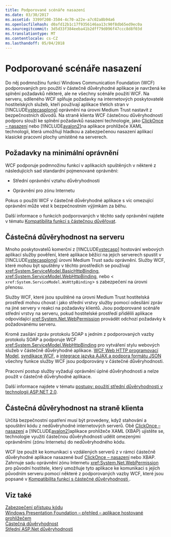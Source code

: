 ```yaml
---
title: Podporované scénáře nasazení
ms.date: 03/30/2017
ms.assetid: 3399f208-3504-4c70-a22e-a7c02a8b94a6
ms.openlocfilehash: d0afd12b1c17f9356146aa13c90f8db65ed9ec0a
ms.sourcegitcommit: 3d5d33f384eeba41b2dff79d096f47ccc8d8f03d
ms.translationtype: MT
ms.contentlocale: cs-CZ
ms.lasthandoff: 05/04/2018
---
```

# <a name="supported-deployment-scenarios"></a>Podporované scénáře nasazení
Do něj podmnožinu funkcí Windows Communication Foundation (WCF) podporovaných pro použití v částečně důvěryhodné aplikace je navržená ke splnění požadavků některé, ale ne všechny scénáře použití WCF. Na serveru, sdíleného WCF splňuje požadavky na internetových poskytovatelé hostitelských služeb, kteří používají aplikace třetích stran v [!INCLUDE[vstecasplong](../../../../includes/vstecasplong-md.md)] oprávnění na úrovni Medium Trust nastavit z bezpečnostních důvodů. Na straně klienta WCF částečnou důvěryhodností podporu slouží ke splnění požadavků nasazení technologie, jako [ClickOnce – nasazení](http://go.microsoft.com/fwlink/?LinkId=83712) nebo [!INCLUDE[avalon2](../../../../includes/avalon2-md.md)]na aplikace prohlížeče XAML technologii, která umožňují hladkou a zabezpečenou nasazení aplikací klasické pracovní plochy umístěné na serverech.  
  
## <a name="minimum-permission-requirements"></a>Požadavky na minimální oprávnění  
 WCF podporuje podmnožinu funkcí v aplikacích spuštěných v některé z následujících sad standardní pojmenované oprávnění:  
  
-   Střední oprávnění vztahu důvěryhodnosti  
  
-   Oprávnění pro zónu Internetu  
  
 Pokus o použití WCF v částečně důvěryhodné aplikace s víc omezující oprávnění může vést k bezpečnostním výjimkám za běhu.  
  
 Další informace o funkcích podporovaných v těchto sady oprávnění najdete v tématu [Kompatibilita funkcí s částečnou důvěřovat](../../../../docs/framework/wcf/feature-details/partial-trust-feature-compatibility.md).  
  
## <a name="partial-trust-on-the-server"></a>Částečná důvěryhodnost na serveru  
 Mnoho poskytovatelů komerční z [!INCLUDE[vstecasp](../../../../includes/vstecasp-md.md)] hostování webových aplikací služby pověření, které aplikace běžící na jejich serverech spustit v [!INCLUDE[vstecasplong](../../../../includes/vstecasplong-md.md)] úrovni Medium Trust sadu oprávnění. Služby WCF, které mohou být spuštěny v těchto prostředích se používají <xref:System.ServiceModel.BasicHttpBinding>, <xref:System.ServiceModel.WebHttpBinding>, nebo <<!--zz xref:System.ServiceModel.WsHttpBinding --> `xref:System.ServiceModel.WsHttpBinding`> s zabezpečení na úrovni přenosu.  
  
 Služby WCF, které jsou spuštěné na úrovni Medium Trust hostitelská prostředí mohou chovat i jako střední vrstvy služby pomocí odesílání zpráv na jiné servery v reakci na požadavky klientů. Jsou podporované scénáře střední vrstvy na serveru, pokud hostitelské prostředí přidělili aplikace odpovídající <xref:System.Net.WebPermission> provádět odchozí požadavky k požadovanému serveru.  
  
 Kromě zasílání zpráv protokolu SOAP s jedním z podporovaných vazby protokolu SOAP a podporuje WCF <xref:System.ServiceModel.WebHttpBinding> pro vytváření stylu webových služeb v částečně důvěryhodné aplikace. [WCF Web HTTP programovací Model](../../../../docs/framework/wcf/feature-details/wcf-web-http-programming-model.md), [syndikace WCF](../../../../docs/framework/wcf/feature-details/wcf-syndication.md), a [integrace jazyka AJAX a podpora formátu JSON](../../../../docs/framework/wcf/feature-details/ajax-integration-and-json-support.md) všechny funkce služby WCF jsou podporovány v částečné důvěryhodnosti.  
  
 Pracovní postup služby vyžadují oprávnění úplné důvěryhodnosti a nelze použít v částečně důvěryhodné aplikace.  
  
 Další informace najdete v tématu [postupy: použití střední důvěryhodnosti v technologii ASP.NET 2.0](http://go.microsoft.com/fwlink/?LinkId=84603).  
  
## <a name="partial-trust-on-the-client"></a>Částečná důvěryhodnost na straně klienta  
 Určitá bezpečnostní opatření musí být provedeny, když stahování a spouštění kódu z nedůvěryhodné internetových serverů. Obě [ClickOnce – nasazení](http://go.microsoft.com/fwlink/?LinkId=83712) a [!INCLUDE[avalon2](../../../../includes/avalon2-md.md)]aplikace prohlížeče XAML (XBAP) ujistěte se, technologie využití částečnou důvěryhodností udělit omezenými oprávněními (zónu Internetu) do nedůvěryhodného kódu.  
  
 WCF lze použít ke komunikaci s vzdálených serverů z v rámci částečně důvěryhodné aplikace nasazené buď [ClickOnce – nasazení](http://go.microsoft.com/fwlink/?LinkId=83712) nebo XBAP. Zahrnuje sadu oprávnění zónu Internetu <xref:System.Net.WebPermission> pro původní hostitele, který umožňuje tyto aplikace ke komunikaci s jejich původním serveru pomocí některé z podporovaných vazby WCF, které jsou popsané v [Kompatibilita funkcí s částečné důvěryhodnosti ](../../../../docs/framework/wcf/feature-details/partial-trust-feature-compatibility.md).  
  
## <a name="see-also"></a>Viz také  
 [Zabezpečení přístupu kódu](http://go.microsoft.com/fwlink/?LinkId=83717)  
 [Windows Presentation Foundation – přehled – aplikace hostované prohlížečem](http://go.microsoft.com/fwlink/?LinkId=98397)  
 [Částečná důvěryhodnost](../../../../docs/framework/wcf/feature-details/partial-trust.md)  
 [Střední ASP.Net důvěryhodnosti](http://go.microsoft.com/fwlink/?LinkId=69328)
